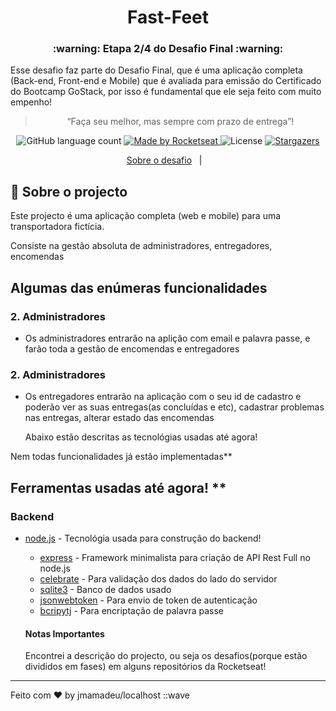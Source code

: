 <h1 align="center">
 Fast-Feet
</h1>

<h3 align="center">
  
</h3>

<h3 align="center">
  :warning: Etapa 2/4 do Desafio Final :warning:
</h3>

<p>Esse desafio faz parte do Desafio Final, que é uma aplicação completa (Back-end, Front-end e Mobile) que é avaliada para emissão do Certificado do Bootcamp GoStack, por isso é fundamental que ele seja feito com muito empenho!</p>

<blockquote align="center">“Faça seu melhor, mas sempre com prazo de entrega”!</blockquote>

<p align="center">
  <img alt="GitHub language count" src="https://img.shields.io/github/languages/count/rocketseat/bootcamp-gostack-desafio-03?color=%2304D361">

  <a href="https://rocketseat.com.br">
    <img alt="Made by Rocketseat" src="https://img.shields.io/badge/made%20by-Rocketseat-%2304D361">
  </a>

  <img alt="License" src="https://img.shields.io/badge/license-MIT-%2304D361">

  <a href="https://github.com/Rocketseat/bootcamp-gostack-desafio-03/stargazers">
    <img alt="Stargazers" src="https://img.shields.io/github/stars/rocketseat/bootcamp-gostack-desafio-03?style=social">
  </a>
</p>

<p align="center">
  <a href="#rocket-sobre-o-desafio">Sobre o desafio</a>&nbsp;&nbsp;&nbsp;|&nbsp;&nbsp;&nbsp;
</p>

## :rocket: Sobre o projecto

Este projecto é uma aplicação completa (web e mobile) para uma transportadora fictícia.

Consiste na gestão absoluta de administradores, entregadores, encomendas

## Algumas das enúmeras funcionalidades

### **2. Administradores**

- <p>Os administradores entrarão na aplição com email e palavra passe, e farão toda a gestão de encomendas e entregadores</p>

### **2. Administradores**

- <p>Os entregadores entrarão na aplicação com o seu id de cadastro e poderão ver as suas entregas(as concluídas e etc), cadastrar problemas nas entregas, alterar estado das encomendas </p>
  Abaixo estão descritas as tecnológias usadas até agora!

<p>Nem todas funcionalidades já estão implementadas**</p>

## Ferramentas usadas até agora! \*\*

### Backend

- [node.js]() - Tecnológia usada para construção do backend!

  - [express]() - Framework minimalista para criação de API Rest Full no node.js
  - [celebrate]() - Para validação dos dados do lado do servidor
  - [sqlite3]() - Banco de dados usado
  - [jsonwebtoken]() - Para envio de token de autenticação
  - [bcripytj]() - Para encriptação de palavra passe

  #### Notas Importantes

  <p>
    Encontrei a descrição do projecto, ou seja os desafios(porque estão divididos em fases) em alguns repositórios da Rocketseat!
  </p>

---

Feito com ♥ by jmamadeu/localhost ::wave

